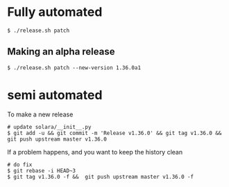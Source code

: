 
# Fully automated

    $ ./release.sh patch


## Making an alpha release


    $ ./release.sh patch --new-version 1.36.0a1


# semi automated
To make a new release
```
# update solara/__init__.py
$ git add -u && git commit -m 'Release v1.36.0' && git tag v1.36.0 && git push upstream master v1.36.0
```


If a problem happens, and you want to keep the history clean
```
# do fix
$ git rebase -i HEAD~3
$ git tag v1.36.0 -f &&  git push upstream master v1.36.0 -f
```
